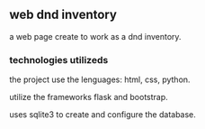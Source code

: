 ## web dnd inventory
a web page create to work as a dnd inventory.

### technologies utilizeds 
the project use the lenguages: html, css, python.

utilize the frameworks flask and bootstrap.

uses sqlite3 to create and configure the database.


